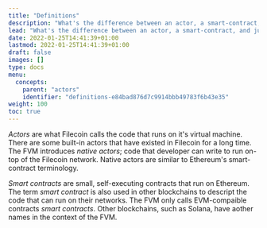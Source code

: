 ```yaml
---
title: "Definitions"
description: "What's the difference between an actor, a smart-contract, and just a regular web app? This page covers the difference between all three."
lead: "What's the difference between an actor, a smart-contract, and just a regular web app? This page covers the difference between all three."
date: 2022-01-25T14:41:39+01:00
lastmod: 2022-01-25T14:41:39+01:00
draft: false
images: []
type: docs
menu:
  concepts:
    parent: "actors"
    identifier: "definitions-e84bad876d7c9914bbb49783f6b43e35"
weight: 100
toc: true
---
```


_Actors_ are what Filecoin calls the code that runs on it's virtual machine. There are some built-in actors that have existed in Filecoin for a long time. The FVM introduces _native actors_; code that developer can write to run on-top of the Filecoin network. Native actors are similar to Ethereum's smart-contract terminology.

_Smart contracts_ are small, self-executing contracts that run on Ethereum. The term _smart contract_ is also used in other blockchains to descript the code that can run on their networks. The FVM only calls EVM-compaible contracts _smart contracts_. Other blockchains, such as Solana, have aother names in the context of the FVM.
